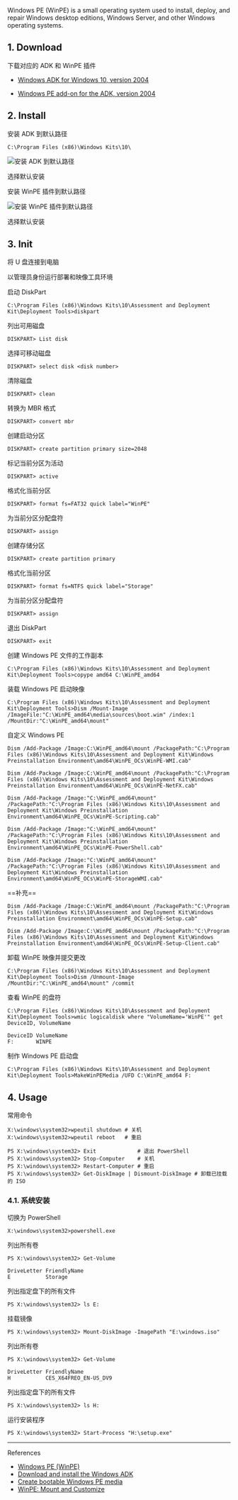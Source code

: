 Windows PE (WinPE) is a small operating system used to install, deploy, and repair Windows desktop editions, Windows Server, and other Windows operating systems.

## 1. Download

下载对应的 ADK 和 WinPE 插件

- [Windows ADK for Windows 10, version 2004](https://go.microsoft.com/fwlink/?linkid=2120254)

- [Windows PE add-on for the ADK, version 2004](https://go.microsoft.com/fwlink/?linkid=2120253)

## 2. Install

安装 ADK 到默认路径

```
C:\Program Files (x86)\Windows Kits\10\
```

![安装 ADK 到默认路径](./../../../../../image/Windows%20PE/%E5%AE%89%E8%A3%85%20ADK%20%E5%88%B0%E9%BB%98%E8%AE%A4%E8%B7%AF%E5%BE%84.png)

选择默认安装

安装 WinPE 插件到默认路径

![安装 WinPE 插件到默认路径](./../../../../../image/Windows%20PE/%E5%AE%89%E8%A3%85%20WinPE%20%E6%8F%92%E4%BB%B6%E5%88%B0%E9%BB%98%E8%AE%A4%E8%B7%AF%E5%BE%84.png)

选择默认安装

## 3. Init

将 U 盘连接到电脑

以管理员身份运行部署和映像工具环境

启动 DiskPart

```
C:\Program Files (x86)\Windows Kits\10\Assessment and Deployment Kit\Deployment Tools>diskpart
```

列出可用磁盘

```
DISKPART> List disk
```

选择可移动磁盘

```
DISKPART> select disk <disk number>
```

清除磁盘

```
DISKPART> clean
```

转换为 MBR 格式

```
DISKPART> convert mbr
```

创建启动分区

```
DISKPART> create partition primary size=2048
```

标记当前分区为活动

```
DISKPART> active
```

格式化当前分区

```
DISKPART> format fs=FAT32 quick label="WinPE"
```

为当前分区分配盘符

```
DISKPART> assign
```

创建存储分区

```
DISKPART> create partition primary
```

格式化当前分区

```
DISKPART> format fs=NTFS quick label="Storage"
```

为当前分区分配盘符

```
DISKPART> assign
```

退出 DiskPart

```
DISKPART> exit
```

创建 Windows PE 文件的工作副本

```
C:\Program Files (x86)\Windows Kits\10\Assessment and Deployment Kit\Deployment Tools>copype amd64 C:\WinPE_amd64
```

装载 Windows PE 启动映像

```
C:\Program Files (x86)\Windows Kits\10\Assessment and Deployment Kit\Deployment Tools>Dism /Mount-Image /ImageFile:"C:\WinPE_amd64\media\sources\boot.wim" /index:1 /MountDir:"C:\WinPE_amd64\mount"
```

自定义 Windows PE

```
Dism /Add-Package /Image:C:\WinPE_amd64\mount /PackagePath:"C:\Program Files (x86)\Windows Kits\10\Assessment and Deployment Kit\Windows Preinstallation Environment\amd64\WinPE_OCs\WinPE-WMI.cab"

Dism /Add-Package /Image:C:\WinPE_amd64\mount /PackagePath:"C:\Program Files (x86)\Windows Kits\10\Assessment and Deployment Kit\Windows Preinstallation Environment\amd64\WinPE_OCs\WinPE-NetFX.cab"

Dism /Add-Package /Image:"C:\WinPE_amd64\mount" /PackagePath:"C:\Program Files (x86)\Windows Kits\10\Assessment and Deployment Kit\Windows Preinstallation Environment\amd64\WinPE_OCs\WinPE-Scripting.cab"

Dism /Add-Package /Image:"C:\WinPE_amd64\mount" /PackagePath:"C:\Program Files (x86)\Windows Kits\10\Assessment and Deployment Kit\Windows Preinstallation Environment\amd64\WinPE_OCs\WinPE-PowerShell.cab"

Dism /Add-Package /Image:"C:\WinPE_amd64\mount" /PackagePath:"C:\Program Files (x86)\Windows Kits\10\Assessment and Deployment Kit\Windows Preinstallation Environment\amd64\WinPE_OCs\WinPE-StorageWMI.cab"
```

==补充==

```
Dism /Add-Package /Image:C:\WinPE_amd64\mount /PackagePath:"C:\Program Files (x86)\Windows Kits\10\Assessment and Deployment Kit\Windows Preinstallation Environment\amd64\WinPE_OCs\WinPE-Setup.cab"

Dism /Add-Package /Image:C:\WinPE_amd64\mount /PackagePath:"C:\Program Files (x86)\Windows Kits\10\Assessment and Deployment Kit\Windows Preinstallation Environment\amd64\WinPE_OCs\WinPE-Setup-Client.cab"
```

卸载 WinPE 映像并提交更改

```
C:\Program Files (x86)\Windows Kits\10\Assessment and Deployment Kit\Deployment Tools>Dism /Unmount-Image /MountDir:"C:\WinPE_amd64\mount" /commit
```

查看 WinPE 的盘符

```
C:\Program Files (x86)\Windows Kits\10\Assessment and Deployment Kit\Deployment Tools>wmic logicaldisk where "VolumeName='WinPE'" get DeviceID, VolumeName
```

```
DeviceID VolumeName
F:       WINPE
```

制作 Windows PE 启动盘

```
C:\Program Files (x86)\Windows Kits\10\Assessment and Deployment Kit\Deployment Tools>MakeWinPEMedia /UFD C:\WinPE_amd64 F:
```

## 4. Usage

常用命令

```
X:\windows\system32>wpeutil shutdown # 关机
X:\windows\system32>wpeutil reboot   # 重启
```

```
PS X:\windows\system32> Exit             # 退出 PowerShell
PS X:\windows\system32> Stop-Computer    # 关机
PS X:\windows\system32> Restart-Computer # 重启
PS X:\windows\system32> Get-DiskImage | Dismount-DiskImage # 卸载已挂载的 ISO
```

### 4.1. 系统安装

切换为 PowerShell

```
X:\windows\system32>powershell.exe
```

列出所有卷

```
PS X:\windows\system32> Get-Volume
```

```
DriveLetter FriendlyName
E           Storage
```

列出指定盘下的所有文件

```
PS X:\windows\system32> ls E:
```

挂载镜像

```
PS X:\windows\system32> Mount-DiskImage -ImagePath "E:\windows.iso"
```

列出所有卷

```
PS X:\windows\system32> Get-Volume
```

```
DriveLetter FriendlyName
H           CES_X64FREO_EN-US_DV9
```

列出指定盘下的所有文件

```
PS X:\windows\system32> ls H:
```

运行安装程序

```
PS X:\windows\system32> Start-Process "H:\setup.exe"
```

---

References

- [Windows PE (WinPE)](https://learn.microsoft.com/en-us/windows-hardware/manufacture/desktop/winpe-intro?view=windows-11)
- [Download and install the Windows ADK](https://learn.microsoft.com/en-us/windows-hardware/get-started/adk-install#other-adk-downloads)
- [Create bootable Windows PE media](https://learn.microsoft.com/en-us/windows-hardware/manufacture/desktop/winpe-create-usb-bootable-drive?view=windows-11)
- [WinPE: Mount and Customize](https://learn.microsoft.com/en-us/windows-hardware/manufacture/desktop/winpe-mount-and-customize?view=windows-11)
